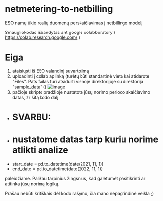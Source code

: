 # netmetering-to-netbilling
ESO namų ūkio realių duomenų perskaičiavimas į netbillingo modelį

Smaugliokodas išbandytas ant google colabboratory ( https://colab.research.google.com/ ) 

# Eiga
1. ataisiųsti iš ESO valandinį suvartojimą
2. uploadinti į collab aplinką (turėtų būti standartinė vieta kai atidarote "Files". Pats failas turi atsidurti vienoje direktorijoje su direktorija "sample_data" ()
![image](https://user-images.githubusercontent.com/25814/201207979-bfc1314a-d0d7-42ff-9587-e114a0045a99.png)
3. pačioje skripto pradžioje nustatote jūsų norimo periodo skaičiavimo datas, žr šitą kodo dalį
 -   # SVARBU:
 -   # nustatome datas tarp kuriu norime atlikti analize
 -   start_date = pd.to_datetime(date(2021, 11, 1))
 -   end_date = pd.to_datetime(date(2022, 11, 1))
    
paleidžiame. Palikau tarpinius žingsnius, kad galėtumėt pasitikrinti ar atitinka jūsų norimą logiką.

Prašau nebūti kritiškais dėl kodo rašymo, čia mano nepagrindinė veikla ;)
